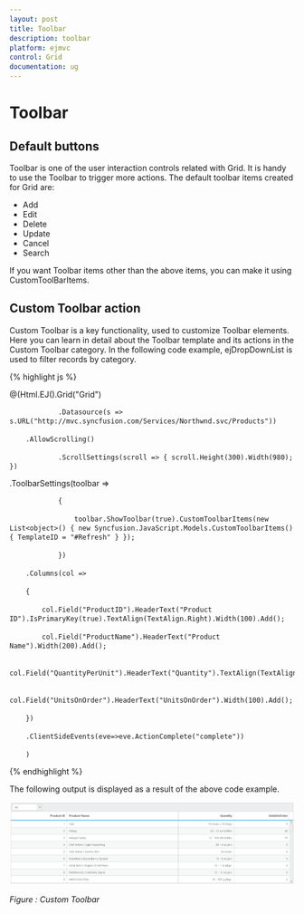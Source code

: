 ```yaml
---
layout: post
title: Toolbar
description: toolbar 
platform: ejmvc
control: Grid
documentation: ug
---
```


# Toolbar 

## Default buttons

Toolbar is one of the user interaction controls related with Grid. It is handy to use the Toolbar to trigger more actions. The default toolbar items created for Grid are:

* Add
* Edit
* Delete
* Update
* Cancel
* Search

If you want Toolbar items other than the above items, you can make it using CustomToolBarItems.

## Custom Toolbar action

Custom Toolbar is a key functionality, used to customize Toolbar elements. Here you can learn in detail about the Toolbar template and its actions in the Custom Toolbar category. In the following code example, ejDropDownList is used to filter records by category.



{% highlight js %}

<script id="Refresh" type="text/x-jsrender">

    <select id="products">

        <option value="">All</option>

        <option value="2">Drinks</option>

        <option value="4">Dairy Products</option>

        <option value="3">Packages</option>

    </select>

</script>

@(Html.EJ().Grid<Object>("Grid")

                .Datasource(s => s.URL("http://mvc.syncfusion.com/Services/Northwnd.svc/Products"))

        .AllowScrolling()

                .ScrollSettings(scroll => { scroll.Height(300).Width(980); })

.ToolbarSettings(toolbar =>

                {

                    toolbar.ShowToolbar(true).CustomToolbarItems(new List<object>() { new Syncfusion.JavaScript.Models.CustomToolbarItems() { TemplateID = "#Refresh" } });

                })

        .Columns(col =>

        {

            col.Field("ProductID").HeaderText("Product ID").IsPrimaryKey(true).TextAlign(TextAlign.Right).Width(100).Add();

            col.Field("ProductName").HeaderText("Product Name").Width(200).Add();

            col.Field("QuantityPerUnit").HeaderText("Quantity").TextAlign(TextAlign.Right).Width(100).Add();

            col.Field("UnitsOnOrder").HeaderText("UnitsOnOrder").Width(100).Add();

        })

        .ClientSideEvents(eve=>eve.ActionComplete("complete"))

        )

<script>

    function complete(args) {

        var gridObj = $("#Grid").data("ejGrid");

        $("#products").ejDropDownList({

            selectedItem: 0,

change: function (args) {

                if (this.getSelectedValue() != "")

                    $("#Grid").ejGrid("model.query", new ej.Query().where("CategoryID", ej.FilterOperators.equal, parseInt(this.getSelectedValue(), 10)));

                else

                    $("#Grid").ejGrid("model.query", new ej.Query());

                gridObj.refreshContent(true);

            }

        });

    }

</script>

{% endhighlight  %}



The following output is displayed as a result of the above code example.



![](Toolbar_images/Toolbar_img1.png)

_Figure : Custom Toolbar_

